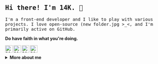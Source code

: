 
<h2>
    <samp>Hi there! I'm 14K. 🦊</samp>
</h2>
<p>
    <samp>
       I'm a front-end developer and I like to play with various projects. I love open-source (new folder.jpg >_<, and I'm primarily active on GitHub.
    </samp>
</p>
<p>
    <strong>Do have faith in what you're doing.</strong>
<p>
    <a href="https://twitter.com/14krsndm">
        <img alt="14k's Twitter" align="left" width="24px" src="https://github.com/14kk/14kk/raw/master/images/twitter.svg"/>
    </a>
    <a href="mailto:14k.rsndm@gmail.com">
        <img alt="14k's Gmail" align="left" width="24px" src="https://github.com/14kk/14kk/raw/master/images/gmail.svg"/>
    </a>
    <a href="http://wpa.qq.com/msgrd?v=3&uin=619113277&site=qq&menu=yes">
        <img alt="14k's Gmail" align="left" width="24px" src="https://github.com/14kk/14kk/raw/master/images/qq.svg"/>
    </a>
    <a href="https://weibo.com/u/6088083449">
        <img alt="14k's Ethereum" align="left" width="24px" src="https://github.com/14kk/14kk/raw/master/images/weibo-2.svg"/>
    </a>
    <br/>
</p>
<details>
    <summary>
        <b>More about me</b>
    </summary>

[![](https://ghproxy.com/https://raw.githubusercontent.com/14kk/14kk/output/github-contribution-grid-snake.svg)](https://14k.top)
<h3 align="center">Languages</h3>
<p align="center">
    <img alt="TypeScript" src="https://img.shields.io/badge/-TypeScript-007ACC?style=for-the-badge&logo=TypeScript&logoColor=fff"/>
    <img alt="Node.JS" src="https://img.shields.io/badge/-Nodejs-363636?style=for-the-badge&logo=Node.Js&logoColor=fff"/>
    <img alt="Vue" src="https://img.shields.io/badge/-Vue-000?style=for-the-badge&logo=vue.js&logoColor=fff"/>
    <img alt="Vite" src="https://img.shields.io/badge/-Vite-4EAA25?style=for-the-badge&logo=vite&logoColor=fff"/>
    <img alt="Less" src="https://img.shields.io/badge/-Less-007396?style=for-the-badge&logo=Less&logoColor=fff"/>
    <img alt="Python" src="https://img.shields.io/badge/-Python-3776AB?style=for-the-badge&logo=Python&logoColor=fff"/>
</p>

```javascript
const 14K = {
    pronouns: [ "He", "Him" ],
    hobbies: [ "Riding", "Programming", "Music" , "Games"],
    languages: [ "TypeScript" ],
    technologyStack: {
        mobile: {
            android: [ "Flutter" ],
        },
        frontend: {
            javascript: [ "Vue3", "React" , "Next.js" , "Uniapp" ],
            css: [ "TailwindCSS", "Less" ],
        },
        backend: {
            frameworks: {
                Node.js: [ "koa2", "express" ],
            },
            databases: [ "Mysql", "Redis" ],
            devops: [ "Nginx" ],
        },
        systems: [ "Windows","Linux"],
        editors: [ "VS Code" ],
    }
}
```
</details>
